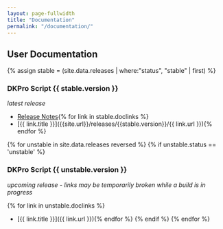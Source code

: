 ```yaml
---
layout: page-fullwidth
title: "Documentation"
permalink: "/documentation/"
---
```


## User Documentation

{% assign stable = (site.data.releases | where:"status", "stable" | first) %}
### DKPro Script {{ stable.version }}
_latest release_

* [Release Notes]({{site.sourceurl}}/releases/tag/dkpro-script-{{stable.version}}){% for link in stable.doclinks %}
* [{{ link.title }}]({{site.url}}/releases/{{stable.version}}/{{ link.url }}){% endfor %}

{% for unstable in site.data.releases reversed %}
{% if unstable.status == 'unstable' %}
### DKPro Script {{ unstable.version }}
_upcoming release - links may be temporarily broken while a build is in progress_

{% for link in unstable.doclinks %}
* [{{ link.title }}]({{ link.url }}){% endfor %}
{% endif %}
{% endfor %}
